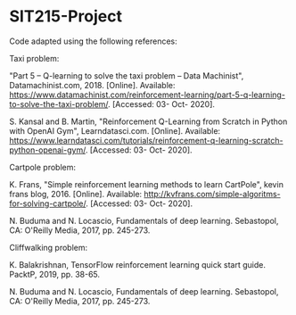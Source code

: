 # SIT215-Project

Code adapted using the following references:


Taxi problem:

"Part 5 – Q-learning to solve the taxi problem – Data Machinist", Datamachinist.com, 2018. [Online]. Available: https://www.datamachinist.com/reinforcement-learning/part-5-q-learning-to-solve-the-taxi-problem/. [Accessed: 03- Oct- 2020].

S. Kansal and B. Martin, "Reinforcement Q-Learning from Scratch in Python with OpenAI Gym", Learndatasci.com. [Online]. Available: https://www.learndatasci.com/tutorials/reinforcement-q-learning-scratch-python-openai-gym/. [Accessed: 03- Oct- 2020].


Cartpole problem:

K. Frans, "Simple reinforcement learning methods to learn CartPole", kevin frans blog, 2016. [Online]. Available: http://kvfrans.com/simple-algoritms-for-solving-cartpole/. [Accessed: 03- Oct- 2020].

N. Buduma and N. Locascio, Fundamentals of deep learning. Sebastopol, CA: O'Reilly Media, 2017, pp. 245-273.

Cliffwalking problem:

K. Balakrishnan, TensorFlow reinforcement learning quick start guide. PacktP, 2019, pp. 38-65.

N. Buduma and N. Locascio, Fundamentals of deep learning. Sebastopol, CA: O'Reilly Media, 2017, pp. 245-273.






